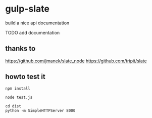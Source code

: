 # gulp-slate

build a nice api documentation


TODO add documentation

## thanks to
https://github.com/jmanek/slate_node
https://github.com/tripit/slate

## howto test it

```
npm install

node test.js

cd dist
python -m SimpleHTTPServer 8000
```
